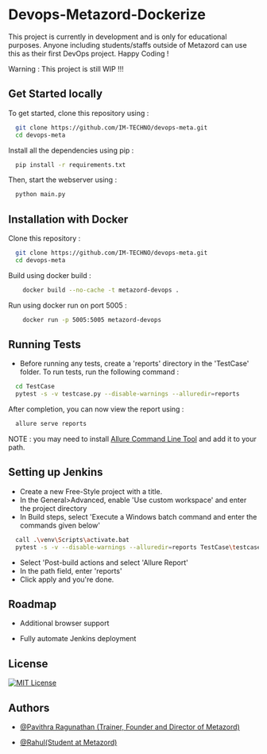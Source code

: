 
# Devops-Metazord-Dockerize

This project is currently in development and is only for educational purposes. Anyone including students/staffs outside of Metazord can use this as their first DevOps project. Happy Coding ! 

Warning : This project is still WIP !!!


## Get Started locally

To get started, clone this repository using : 

```bash
  git clone https://github.com/IM-TECHNO/devops-meta.git
  cd devops-meta
```


Install all the dependencies using pip : 

```bash
  pip install -r requirements.txt
```

Then, start the webserver using :

```bash
  python main.py
```



## Installation with  Docker

Clone this repository :

```bash
  git clone https://github.com/IM-TECHNO/devops-meta.git
  cd devops-meta
```
Build using docker build : 

```bash
    docker build --no-cache -t metazord-devops .
```
Run using docker run on port 5005 : 

```bash
    docker run -p 5005:5005 metazord-devops
```
    
## Running Tests

- Before running any tests, create a 'reports' directory in the 'TestCase' folder.
To run tests, run the following command : 

```bash
  cd TestCase
  pytest -s -v testcase.py --disable-warnings --alluredir=reports
```

After completion, you can now view the report using : 

```bash
  allure serve reports
```
NOTE : you may need to install [Allure Command Line Tool](https://github.com/allure-framework/allure2/releases) and add it to your path.

## Setting up Jenkins

- Create a new Free-Style project with a title. 
- In the General>Advanced, enable 'Use custom workspace' and enter the project directory
- In Build steps, select 'Execute a Windows batch command and enter the commands given below'

```bash
  call .\venv\Scripts\activate.bat
  pytest -s -v --disable-warnings --alluredir=reports TestCase\testcase.py
```

- Select 'Post-build actions and select 'Allure Report'
- In the path field, enter 'reports'
- Click apply and you're done.

## Roadmap

- Additional browser support

- Fully automate Jenkins deployment

## License

[![MIT License](https://img.shields.io/badge/License-MIT-green.svg)](https://choosealicense.com/licenses/mit/)

## Authors

- [@Pavithra Ragunathan (Trainer, Founder and Director of Metazord)](https://github.com/Pavithratrdev)

- [@Rahul(Student at Metazord)](https://www.github.com/IM-TECHNO)


<!---## House of Metazord
![Logo](https://i.ibb.co/DQzNLqR/Metazord-Logo.png)--->

